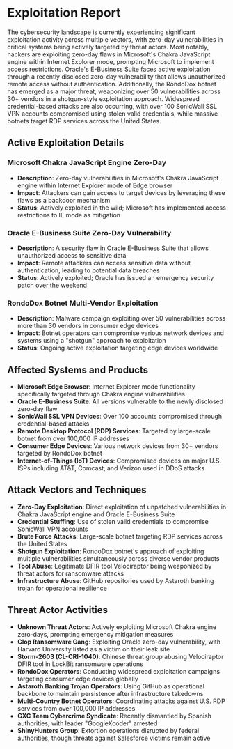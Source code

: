 # Exploitation Report

The cybersecurity landscape is currently experiencing significant exploitation activity across multiple vectors, with zero-day vulnerabilities in critical systems being actively targeted by threat actors. Most notably, hackers are exploiting zero-day flaws in Microsoft's Chakra JavaScript engine within Internet Explorer mode, prompting Microsoft to implement access restrictions. Oracle's E-Business Suite faces active exploitation through a recently disclosed zero-day vulnerability that allows unauthorized remote access without authentication. Additionally, the RondoDox botnet has emerged as a major threat, weaponizing over 50 vulnerabilities across 30+ vendors in a shotgun-style exploitation approach. Widespread credential-based attacks are also occurring, with over 100 SonicWall SSL VPN accounts compromised using stolen valid credentials, while massive botnets target RDP services across the United States.

## Active Exploitation Details

### Microsoft Chakra JavaScript Engine Zero-Day
- **Description**: Zero-day vulnerabilities in Microsoft's Chakra JavaScript engine within Internet Explorer mode of Edge browser
- **Impact**: Attackers can gain access to target devices by leveraging these flaws as a backdoor mechanism
- **Status**: Actively exploited in the wild; Microsoft has implemented access restrictions to IE mode as mitigation

### Oracle E-Business Suite Zero-Day Vulnerability
- **Description**: A security flaw in Oracle E-Business Suite that allows unauthorized access to sensitive data
- **Impact**: Remote attackers can access sensitive data without authentication, leading to potential data breaches
- **Status**: Actively exploited; Oracle has issued an emergency security patch over the weekend

### RondoDox Botnet Multi-Vendor Exploitation
- **Description**: Malware campaign exploiting over 50 vulnerabilities across more than 30 vendors in consumer edge devices
- **Impact**: Botnet operators can compromise various network devices and systems using a "shotgun" approach to exploitation
- **Status**: Ongoing active exploitation targeting edge devices worldwide

## Affected Systems and Products

- **Microsoft Edge Browser**: Internet Explorer mode functionality specifically targeted through Chakra engine vulnerabilities
- **Oracle E-Business Suite**: All versions vulnerable to the newly disclosed zero-day flaw
- **SonicWall SSL VPN Devices**: Over 100 accounts compromised through credential-based attacks
- **Remote Desktop Protocol (RDP) Services**: Targeted by large-scale botnet from over 100,000 IP addresses
- **Consumer Edge Devices**: Various network devices from 30+ vendors targeted by RondoDox botnet
- **Internet-of-Things (IoT) Devices**: Compromised devices on major U.S. ISPs including AT&T, Comcast, and Verizon used in DDoS attacks

## Attack Vectors and Techniques

- **Zero-Day Exploitation**: Direct exploitation of unpatched vulnerabilities in Chakra JavaScript engine and Oracle E-Business Suite
- **Credential Stuffing**: Use of stolen valid credentials to compromise SonicWall VPN accounts
- **Brute Force Attacks**: Large-scale botnet targeting RDP services across the United States
- **Shotgun Exploitation**: RondoDox botnet's approach of exploiting multiple vulnerabilities simultaneously across diverse vendor products
- **Tool Abuse**: Legitimate DFIR tool Velociraptor being weaponized by threat actors for ransomware attacks
- **Infrastructure Abuse**: GitHub repositories used by Astaroth banking trojan for operational resilience

## Threat Actor Activities

- **Unknown Threat Actors**: Actively exploiting Microsoft Chakra engine zero-days, prompting emergency mitigation measures
- **Clop Ransomware Gang**: Exploiting Oracle zero-day vulnerability, with Harvard University listed as a victim on their leak site
- **Storm-2603 (CL-CRI-1040)**: Chinese threat group abusing Velociraptor DFIR tool in LockBit ransomware operations
- **RondoDox Operators**: Conducting widespread exploitation campaigns targeting consumer edge devices globally
- **Astaroth Banking Trojan Operators**: Using GitHub as operational backbone to maintain persistence after infrastructure takedowns
- **Multi-Country Botnet Operators**: Coordinating attacks against U.S. RDP services from over 100,000 IP addresses
- **GXC Team Cybercrime Syndicate**: Recently dismantled by Spanish authorities, with leader "GoogleXcoder" arrested
- **ShinyHunters Group**: Extortion operations disrupted by federal authorities, though threats against Salesforce victims remain active